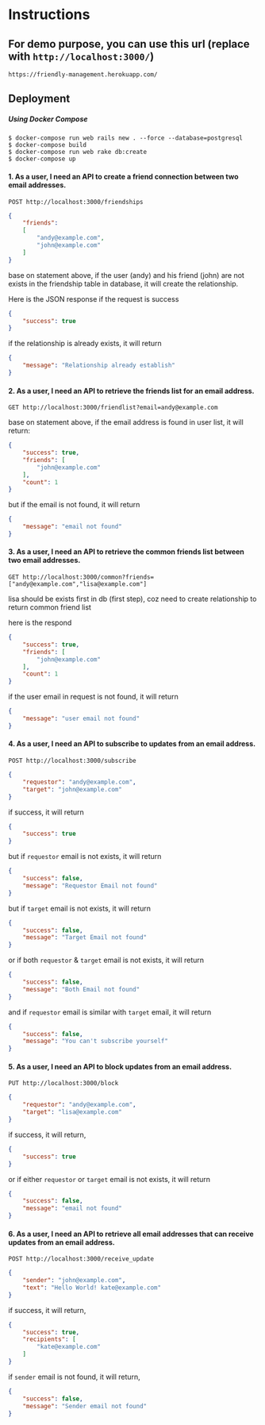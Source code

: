 # Instructions

## For demo purpose, you can use this url (replace with `http://localhost:3000/`)

```
https://friendly-management.herokuapp.com/
```

## Deployment

##### Using Docker Compose
```
$ docker-compose run web rails new . --force --database=postgresql
$ docker-compose build
$ docker-compose run web rake db:create
$ docker-compose up
```

#### 1. As a user, I need an API to create a friend connection between two email addresses.

```
POST http://localhost:3000/friendships
```

```JSON
{
	"friends":
	[
		"andy@example.com",
		"john@example.com"
	]
}
```

base on statement above, if the user (andy) and his friend (john) are not exists in the friendship table in database, it will create the relationship.

Here is the JSON response if the request is success

```JSON
{
    "success": true
}
```

if the relationship is already exists, it will return

```JSON
{
    "message": "Relationship already establish"
}
```

#### 2. As a user, I need an API to retrieve the friends list for an email address.

```
GET http://localhost:3000/friendlist?email=andy@example.com
```

base on statement above, if the email address is found in user list, it will return:

```JSON
{
    "success": true,
    "friends": [
        "john@example.com"
    ],
    "count": 1
}
```

but if the email is not found, it will return

```JSON
{
    "message": "email not found"
}
```

#### 3. As a user, I need an API to retrieve the common friends list between two email addresses.

```
GET http://localhost:3000/common?friends=["andy@example.com","lisa@example.com"]
```

lisa should be exists first in db (first step), coz need to create relationship to return common friend list

here is the respond

```JSON
{
    "success": true,
    "friends": [
        "john@example.com"
    ],
    "count": 1
}
```

if the user email in request is not found, it will return

```JSON
{
    "message": "user email not found"
}
```

#### 4. As a user, I need an API to subscribe to updates from an email address.

```
POST http://localhost:3000/subscribe
```

```JSON
{
	"requestor": "andy@example.com",
	"target": "john@example.com"
}
```

if success, it will return

```JSON
{
    "success": true
}
```

but if `requestor` email is not exists, it will return

```JSON
{
    "success": false,
    "message": "Requestor Email not found"
}
```

but if `target` email is not exists, it will return

```JSON
{
    "success": false,
    "message": "Target Email not found"
}
```

or if both `requestor` & `target` email is not exists, it will return

```JSON
{
    "success": false,
    "message": "Both Email not found"
}
```

and if `requestor` email is similar with `target` email, it will return

```JSON
{
    "success": false,
    "message": "You can't subscribe yourself"
}
```

#### 5. As a user, I need an API to block updates from an email address.

```
PUT http://localhost:3000/block
```

```JSON
{
	"requestor": "andy@example.com",
	"target": "lisa@example.com"
}
```

if success, it will return,

```JSON
{
    "success": true
}
```

or if either `requestor` or `target` email is not exists, it will return

```JSON
{
    "success": false,
    "message": "email not found"
}
```

#### 6. As a user, I need an API to retrieve all email addresses that can receive updates from an email address.

```
POST http://localhost:3000/receive_update
```

```JSON
{
	"sender": "john@example.com",
	"text": "Hello World! kate@example.com"
}
```

if success, it will return,

```JSON
{
    "success": true,
    "recipients": [
        "kate@example.com"
    ]
}
```

if `sender` email is not found, it will return,

```JSON
{
    "success": false,
    "message": "Sender email not found"
}
```
